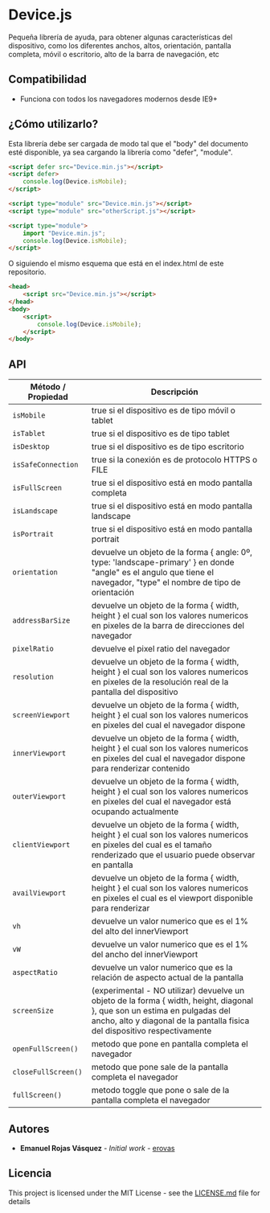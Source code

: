 # Device.js
Pequeña librería de ayuda, para obtener algunas características del dispositivo, como los diferentes anchos, altos, orientación, pantalla completa, móvil o escritorio, alto de la barra de navegación, etc

## Compatibilidad
- Funciona con todos los navegadores modernos desde IE9+

## ¿Cómo utilizarlo?

Esta librería debe ser cargada de modo tal que el "body" del documento esté disponible, ya sea cargando la librería como "defer", "module".

``` html
<script defer src="Device.min.js"></script>
<script defer>
    console.log(Device.isMobile);
</script>
```

``` html
<script type="module" src="Device.min.js"></script>
<script type="module" src="otherScript.js"></script>
```

``` html
<script type="module">
    import "Device.min.js";
    console.log(Device.isMobile);
</script>
```

 O siguiendo el mismo esquema que está en el index.html de este repositorio.

``` html
<head>
    <script src="Device.min.js"></script>
</head>
<body>
    <script>
        console.log(Device.isMobile);
    </script>
</body>

```

## API

| Método / Propiedad       | Descripción                                                                                             |
|--------------------------|---------------------------------------------------------------------------------------------------------|
| `isMobile`               | true si el dispositivo es de tipo móvil o tablet |
| `isTablet`               | true si el dispositivo es de tipo tablet |
| `isDesktop`              | true si el dispositivo es de tipo escritorio |
| `isSafeConnection`  | true si la conexión es de protocolo HTTPS o FILE |
| `isFullScreen`| true si el dispositivo está en modo pantalla completa |
| `isLandscape`| true si el dispositivo está en modo pantalla landscape |
| `isPortrait`| true si el dispositivo está en modo pantalla portrait |
| `orientation`| devuelve un objeto de la forma { angle: 0º, type: 'landscape-primary' } en donde "angle" es el angulo que tiene el navegador, "type" el nombre de tipo de orientación |
| `addressBarSize`| devuelve un objeto de la forma { width, height } el cual son los valores numericos en pixeles de la barra de direcciones del navegador |
| `pixelRatio` | devuelve el pixel ratio del navegador |
| `resolution` | devuelve un objeto de la forma { width, height } el cual son los valores numericos en pixeles de la resolución real de la pantalla del dispositivo |
| `screenViewport` | devuelve un objeto de la forma { width, height } el cual son los valores numericos en pixeles del cual el navegador dispone |
| `innerViewport` | devuelve un objeto de la forma { width, height } el cual son los valores numericos en pixeles del cual el navegador dispone para renderizar contenido |
| `outerViewport` | devuelve un objeto de la forma { width, height } el cual son los valores numericos en pixeles del cual el navegador está ocupando actualmente |
| `clientViewport` | devuelve un objeto de la forma { width, height } el cual son los valores numericos en pixeles del cual es el tamaño renderizado que el usuario puede observar en pantalla |
| `availViewport` | devuelve un objeto de la forma { width, height } el cual son los valores numericos en pixeles el cual es el viewport disponible para renderizar |
| `vh` | devuelve un valor numerico que es el 1% del alto del innerViewport |
| `vW` | devuelve un valor numerico que es el 1% del ancho del innerViewport |
| `aspectRatio` | devuelve un valor numerico que es la relación de aspecto actual de la pantalla |
| `screenSize` | (experimental - NO utilizar) devuelve un objeto de la forma { width, height, diagonal }, que son un estima en pulgadas del ancho, alto y diagonal de la pantalla fisica del dispositivo respectivamente |
| `openFullScreen()` | metodo que pone en pantalla completa el navegador |
| `closeFullScreen()` | metodo que pone sale de la pantalla completa el navegador |
| `fullScreen()` | metodo toggle que pone o sale de la pantalla completa el navegador |


## Autores

* **Emanuel Rojas Vásquez** - *Initial work* - [erovas](https://github.com/erovas)

## Licencia

This project is licensed under the MIT License - see the [LICENSE.md](LICENSE.md) file for details